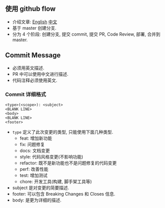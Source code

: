 
## 使用 github flow
* 介绍文章: [English](https://guides.github.com/introduction/flow/) [中文](http://gitbeijing.com/flow/)
* 基于 master 创建分支.
* 分为 4 个阶段: 创建分支, 提交 commit, 提交 PR, Code Review, 部署, 合并到 master.

## Commit Message
* 必须用英文描述.
* PR 中可以使用中文进行描述.
* 代码注释必须使用英文.

### Commit 详细格式

```
<type>(<scope>): <subject>
<BLANK LINE>
<body>
<BLANK LINE>
<footer>
```

* `type` 定义了此次变更的类型, 只能使用下面几种类型.
  - feat: 增加新功能
  - fix: 问题修复
  - docs: 文档变更
  - style: 代码风格变更(不影响功能)
  - refactor: 既不是新功能也不是问题修复的代码变更
  - perf: 改善性能
  - test: 增加测试
  - chore: 开发工具(构建, 脚手架工具等)
* subject 是对变更的简要描述.
* footer: 可以包含 Breaking Changes 和 Closes 信息.
* body: 是更为详细的描述.

